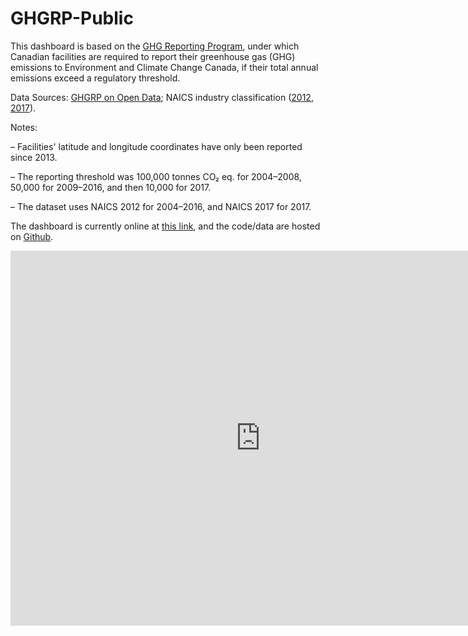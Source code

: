 # GHGRP-Public

This dashboard is based on the [GHG Reporting Program](https://www.canada.ca/en/environment-climate-change/services/climate-change/greenhouse-gas-emissions/facility-reporting.html), under which Canadian facilities are required to report their greenhouse gas (GHG) emissions to Environment and Climate Change Canada, if their total annual emissions exceed a regulatory threshold.

Data Sources: [GHGRP on Open Data](https://open.canada.ca/data/en/dataset/a8ba14b7-7f23-462a-bdbb-83b0ef629823); NAICS industry classification ([2012](https://www.statcan.gc.ca/eng/subjects/standard/naics/2012/index), [2017](https://www.statcan.gc.ca/eng/subjects/standard/naics/2017/index)).

Notes:

– Facilities' latitude and longitude coordinates have only been reported since 2013.

– The reporting threshold was 100,000 tonnes CO₂ eq. for 2004–2008, 50,000 for 2009–2016, and then 10,000 for 2017.

– The dataset uses NAICS 2012 for 2004–2016, and NAICS 2017 for 2017.

The dashboard is currently online at [this link](https://app.powerbi.com/view?r=eyJrIjoiOTNhNWVjZmQtNDQ0ZS00NDA5LWJhYzgtMWU4YmU1Njc2YzlkIiwidCI6ImFlZGMzNjIwLTc1YWMtNDEzMi1hZGFiLTE5MTI5Yzg3MDc4YyIsImMiOjN9), and the code/data are hosted on [Github](https://github.com/GeorgeFlerovsky-Canada/GHGRP-Public).

<iframe width="800" height="600" src="https://app.powerbi.com/view?r=eyJrIjoiOTNhNWVjZmQtNDQ0ZS00NDA5LWJhYzgtMWU4YmU1Njc2YzlkIiwidCI6ImFlZGMzNjIwLTc1YWMtNDEzMi1hZGFiLTE5MTI5Yzg3MDc4YyIsImMiOjN9" frameborder="0" allowFullScreen="true"></iframe>